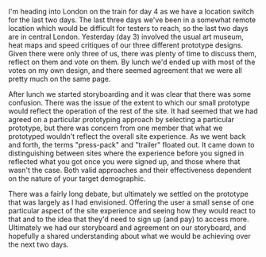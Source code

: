I'm heading into London on the train for day 4 as we have a location switch for the last two days.  The last three days we've been in a somewhat remote location which would be difficult for testers to reach, so the last two days are in central London.  Yesterday (day 3) involved the usual art museum, heat maps and speed critiques of our three different prototype designs.  Given there were only three of us, there was plenty of time to discuss them, reflect on them and vote on them.  By lunch we'd ended up with most of the votes on my own design, and there seemed agreement that we were all pretty much on the same page.

After lunch we started storyboarding and it was clear that there was some confusion.  There was the issue of the extent to which our small prototype would reflect the operation of the rest of the site.  It had seemed that we had agreed on a particular prototyping approach by selecting a particular prototype, but there was concern from one member that what we prototyped wouldn't reflect the overall site experience.  As we went back and forth, the terms "press-pack" and "trailer" floated out.  It came down to distinguishing between sites where the experience before you signed in reflected what you got once you were signed up, and those where that wasn't the case.  Both valid approaches and their effectiveness dependent on the nature of your target demographic.

There was a fairly long debate, but ultimately we settled on the prototype that was largely as I had envisioned.  Offering the user a small sense of one particular aspect of the site experience and seeing how they would react to that and to the idea that they'd need to sign up (and pay) to access more.  Ultimately we had our storyboard and agreement on our storyboard, and hopefully a shared understanding about what we would be achieving over the next two days.
